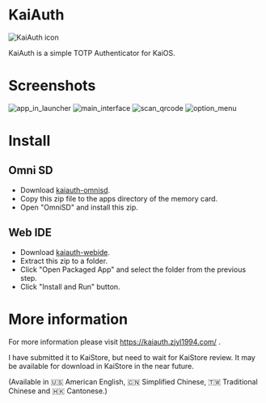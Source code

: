 # KaiAuth

![KaiAuth icon](img/icons/app_112.png)

KaiAuth is a simple TOTP Authenticator for KaiOS.

# Screenshots

![app_in_launcher](https://kaiauth.zjyl1994.com/img/app_in_launcher.png)
![main_interface](https://kaiauth.zjyl1994.com/img/main_interface.png)
![scan_qrcode](https://kaiauth.zjyl1994.com/img/scan_qrcode.png)
![option_menu](https://kaiauth.zjyl1994.com/img/option_menu.png)

# Install

## Omni SD
- Download [kaiauth-omnisd](https://github.com/zjyl1994/KaiAuth/releases/download/v1.1.1/kaiauth-v1.1.1-omnisd.zip).
- Copy this zip file to the apps directory of the memory card.
- Open "OmniSD" and install this zip.

## Web IDE
- Download [kaiauth-webide](https://github.com/zjyl1994/KaiAuth/releases/download/v1.1.1/kaiauth-v1.1.1-webide.zip).
- Extract this zip to a folder.
- Click "Open Packaged App" and select the folder from the previous step.
- Click "Install and Run" button.

# More information
For more information please visit https://kaiauth.zjyl1994.com/ .

I have submitted it to KaiStore, but need to wait for KaiStore review. It may be available for download in KaiStore in the near future.

(Available in 🇺🇸 American English, 🇨🇳 Simplified Chinese, 🇹🇼 Traditional Chinese and 🇭🇰 Cantonese.)